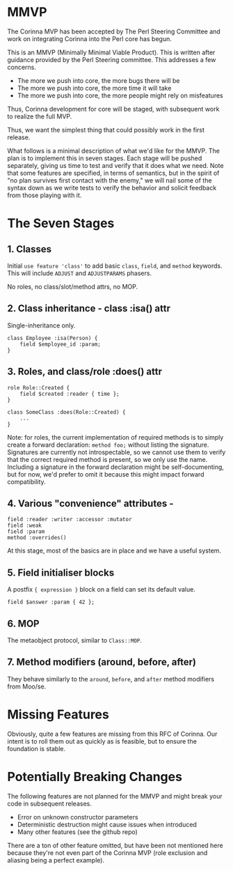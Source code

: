# MMVP

The Corinna MVP has been accepted by The Perl Steering Committee and work on
integrating Corinna into the Perl core has begun.

This is an MMVP (Minimally Minimal Viable Product). This is written after
guidance provided by the Perl Steering committee. This addresses a few
concerns.

* The more we push into core, the more bugs there will be
* The more we push into core, the more time it will take
* The more we push into core, the more people might rely on misfeatures

Thus, Corinna development for core will be staged, with subsequent work to
realize the full MVP. 

Thus, we want the simplest thing that could possibly work in the first release.

What follows is a minimal description of what we'd like for the MMVP. The plan
is to implement this in seven stages. Each stage will be pushed separately,
giving us time to test and verify that it does what we need. Note that some
features are specified, in terms of semantics, but in the spirit of "no plan
survives first contact with the enemy," we will nail some of the syntax down as
we write tests to verify the behavior and solicit feedback from those playing
with it.

# The Seven Stages

## 1. Classes

Initial `use feature 'class'` to add basic `class`, `field`, and `method` keywords.
This will include `ADJUST` and `ADJUSTPARAMS` phasers.

No roles, no class/slot/method attrs, no MOP.

## 2. Class inheritance - class :isa() attr

Single-inheritance only.


```
class Employee :isa(Person) {
    field $employee_id :param;
}
```

## 3. Roles, and class/role :does() attr

```
role Role::Created {
    field $created :reader { time };
}

class SomeClass :does(Role::Created) {
    ...
}
```

Note: for roles, the current implementation of required methods is to simply
create a forward declaration: `method foo;` without listing the signature.
Signatures are currently not introspectable, so we cannot use them to verify
that the correct required method is present, so we only use the name.
Including a signature in the forward declaration might be self-documenting,
but for now, we'd prefer to omit it because this might impact forward
compatibility.

## 4. Various "convenience" attributes -

```
field :reader :writer :accessor :mutator
field :weak
field :param
method :overrides()
```

At this stage, most of the basics are in place and we have a useful system.

## 5. Field initialiser blocks

A postfix `{ expression }` block on a field can set its default value.

```
field $answer :param { 42 };
```

## 6. MOP

The metaobject protocol, similar to `Class::MOP`.

## 7. Method modifiers (around, before, after)

They behave similarly to the `around`, `before`, and `after` method modifiers
from Moo/se.

# Missing Features

Obviously, quite a few features are missing from this RFC of Corinna. Our
intent is to roll them out as quickly as is feasible, but to ensure the
foundation is stable.

# Potentially Breaking Changes

The following features are not planned for the MMVP and might break your code
in subsequent releases.

* Error on unknown constructor parameters
* Deterministic destruction might cause issues when introduced
* Many other features (see the github repo)

There are a ton of other feature omitted, but have been not mentioned here
because they're not even part of the Corinna MVP (role exclusion and aliasing
being a perfect example).
